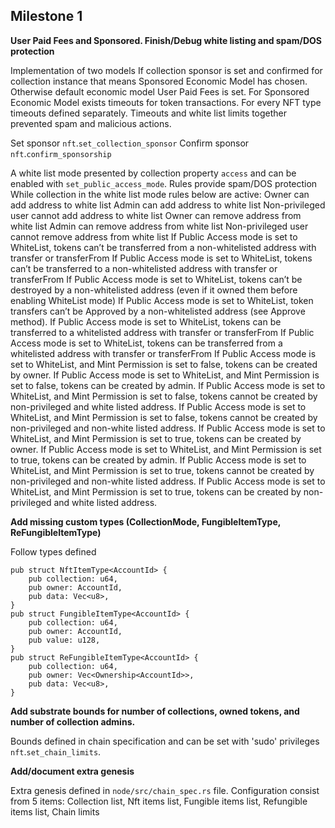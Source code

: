 ## Milestone 1

**User Paid Fees and Sponsored. Finish/Debug white listing and spam/DOS protection**

Implementation of two models 
If collection sponsor is set and confirmed for collection instance that means Sponsored Economic Model has chosen. Otherwise default economic model User Paid Fees is set.
For Sponsored Economic Model exists timeouts for token transactions. For every NFT type timeouts defined separately. Timeouts and white list limits together prevented spam and malicious actions.

Set sponsor
`nft`.`set_collection_sponsor`
Confirm sponsor
`nft`.`confirm_sponsorship`

A white list mode presented by collection property `access` and can be enabled with `set_public_access_mode`. Rules provide spam/DOS protection
While collection in the white list mode rules below are active:
Owner can add address to white list
Admin can add address to white list
Non-privileged user cannot add address to white list
Owner can remove address from white list
Admin can remove address from white list
Non-privileged user cannot remove address from white list
If Public Access mode is set to WhiteList, tokens can’t be transferred from a non-whitelisted address with transfer or transferFrom
If Public Access mode is set to WhiteList, tokens can’t be transferred to a non-whitelisted address with transfer or transferFrom
If Public Access mode is set to WhiteList, tokens can’t be destroyed by a non-whitelisted address (even if it owned them before enabling WhiteList mode)
If Public Access mode is set to WhiteList, token transfers can’t be Approved by a non-whitelisted address (see Approve method).
If Public Access mode is set to WhiteList, tokens can be transferred to a whitelisted address with transfer or transferFrom
If Public Access mode is set to WhiteList, tokens can be transferred from a whitelisted address with transfer or transferFrom 
If Public Access mode is set to WhiteList, and Mint Permission is set to false, tokens can be created by owner.
If Public Access mode is set to WhiteList, and Mint Permission is set to false, tokens can be created by admin.
If Public Access mode is set to WhiteList, and Mint Permission is set to false, tokens cannot be created by non-privileged and white listed address.
If Public Access mode is set to WhiteList, and Mint Permission is set to false, tokens cannot be created by non-privileged and non-white listed address.
If Public Access mode is set to WhiteList, and Mint Permission is set to true, tokens can be created by owner.
If Public Access mode is set to WhiteList, and Mint Permission is set to true, tokens can be created by admin.
If Public Access mode is set to WhiteList, and Mint Permission is set to true, tokens cannot be created by non-privileged and non-white listed address.
If Public Access mode is set to WhiteList, and Mint Permission is set to true, tokens can be created by non-privileged and white listed address.

**Add missing custom types (CollectionMode, FungibleItemType, ReFungibleItemType)**

Follow types defined
```
pub struct NftItemType<AccountId> {
    pub collection: u64,
    pub owner: AccountId,
    pub data: Vec<u8>,
}
pub struct FungibleItemType<AccountId> {
    pub collection: u64,
    pub owner: AccountId,
    pub value: u128,
}
pub struct ReFungibleItemType<AccountId> {
    pub collection: u64,
    pub owner: Vec<Ownership<AccountId>>,
    pub data: Vec<u8>,
}
```

**Add substrate bounds for number of collections, owned tokens, and number of collection admins.**

Bounds defined in chain specification and can be set with 'sudo' privileges `nft`.`set_chain_limits`.

**Add/document extra genesis**

Extra genesis defined in `node/src/chain_spec.rs` file. Configuration consist from 5 items:
Collection list,  Nft items list, Fungible items list, Refungible items list, Chain limits